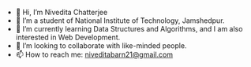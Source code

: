 - 👋 Hi, I’m Nivedita Chatterjee
- 👀 I’m a student of National Institute of Technology, Jamshedpur.
- 🌱 I’m currently learning Data Structures and Algorithms, and I am also interested in Web Development. 
- 💞️ I’m looking to collaborate with like-minded people.
- 📫 How to reach me: niveditabarn21@gmail.com

<!---
Nivedita021/Nivedita021 is a ✨ special ✨ repository because its `README.md` (this file) appears on your GitHub profile.
You can click the Preview link to take a look at your changes.
--->
